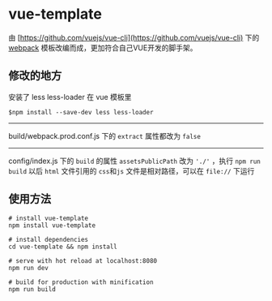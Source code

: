 # vue-template

由 [https://github.com/vuejs/vue-cli](https://github.com/vuejs/vue-cli) 下的 [webpack](https://github.com/vuejs-templates/webpack) 模板改编而成，更加符合自己VUE开发的脚手架。

## 修改的地方

安装了 less less-loader 在 vue 模板里

    $npm install --save-dev less less-loader

<hr/>

build/webpack.prod.conf.js 下的 `extract` 属性都改为 `false`

<hr/>

config/index.js 下的 `build` 的属性 `assetsPublicPath` 改为 `'./'` ，执行 `npm run build` 以后 `html` 文件引用的 `css`和`js` 文件是相对路径，可以在 `file://` 下运行

## 使用方法

    # install vue-template
    npm install vue-template

    # install dependencies
    cd vue-template && npm install

    # serve with hot reload at localhost:8080
    npm run dev

    # build for production with minification
    npm run build

